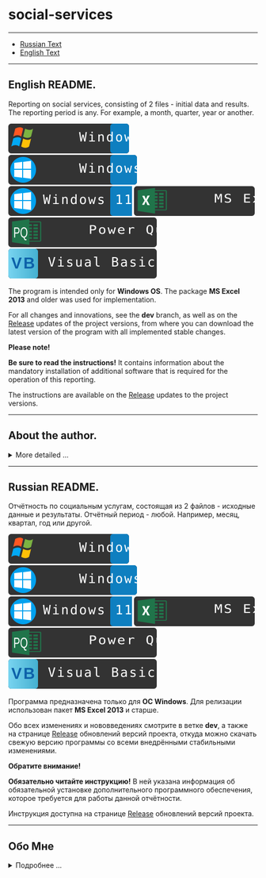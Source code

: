 # social-services

---

* [Russian Text](#Russian)
* [English Text](#English)

---

## <a name="English">English README.</a>

Reporting on social services, consisting of 2 files - initial data and results. The reporting period is any. For example, a month, quarter, year or another.

![Windows-7](./image/win-7-icon.svg "Windows 7") ![Windows-10](./image/win-10-icon.svg "Windows 10") ![Windows-11](./image/win-11-icon.svg "Windows 11") ![MS Excel 2013](./image/ms-excel.svg "Excel") ![Power Query](./image/power-query.svg "Power-Query") ![Visual Basic](./image/visual-basic.svg "VB")

The program is intended only for **Windows OS**. The package **MS Excel 2013** and older was used for implementation.

For all changes and innovations, see the **dev** branch, as well as on the [Release](https://github.com/maximalisimus/social-services/releases) updates of the project versions, from where you can download the latest version of the program with all implemented stable changes.

**Please note!**

**Be sure to read the instructions!** It contains information about the mandatory installation of additional software that is required for the operation of this reporting.

The instructions are available on the [Release](https://github.com/maximalisimus/social-services/releases) updates to the project versions.

---

## <a name="AboutEng">About the author.</a>

<details>
	<summary>More detailed ...</summary>

The author of this development **Mikl**: [maximalisimus](https://github.com/maximalisimus).

Author's name: **maximalisimus**: [maximalis171091@yandex.ru](mailto:maximalis171091@yandex.ru).

Date of creation: **17.02.2023**

</details>

---

## <a name="Russian">Russian README.</a>

Отчётность по социальным услугам, состоящая из 2 файлов - исходные данные и результаты. Отчётный период - любой. Например, месяц, квартал, год или другой.

![Windows-7](./image/win-7-icon.svg "Windows 7") ![Windows-10](./image/win-10-icon.svg "Windows 10")![Windows-11](./image/win-11-icon.svg "Windows 11") ![MS Excel 2013](./image/ms-excel.svg "Excel") ![Power Query](./image/power-query.svg "Power-Query") ![Visual Basic](./image/visual-basic.svg "VB")

Программа предназначена только для **ОС Windows**. Для релизации использован пакет **MS Excel 2013** и старше.

Обо всех изменениях и нововведениях смотрите в ветке **dev**, а также на странице [Release](https://github.com/maximalisimus/social-services/releases) обновлений версий проекта, откуда можно скачать свежую версию программы со всеми внедрёнными стабильными изменениями.

**Обратите внимание!**

**Обязательно читайте инструкцию!** В ней указана информация об обязательной установке дополнительного программного обеспечения, которое требуется для работы данной отчётности. 

Инструкция доступна на странице [Release](https://github.com/maximalisimus/social-services/releases) обновлений версий проекта.

---

## <a name="about">Обо Мне</a>

<details>
	<summary>Подробнее ...</summary>
	
Автор данной разработки **Mikl**: [maximalisimus](https://github.com/maximalisimus).

Имя автора: **maximalisimus**: [maximalis171091@yandex.ru](mailto:maximalis171091@yandex.ru).

Дата создания: **17.02.2023**

</details>
